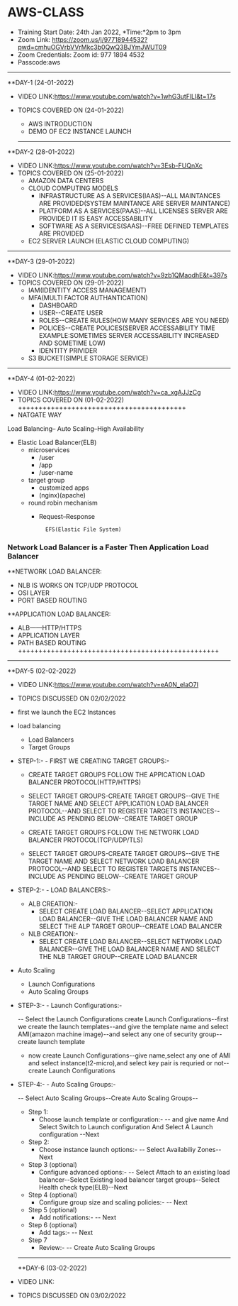 # AWS-CLASS
- Training Start Date:  24th Jan 2022, *Time:*2pm to 3pm
- Zoom Link: https://zoom.us/j/97718944532?pwd=cmhuOGVrbVVrMkc3b0QwQ3BJYmJWUT09 
- Zoom Credentials:  Zoom id: 977 1894 4532 
- Passcode:aws

--------------------------------------------------------------------------------
**DAY-1 (24-01-2022)
- VIDEO LINK:https://www.youtube.com/watch?v=1whG3utFlLI&t=17s
- TOPICS COVERED ON (24-01-2022)
  - AWS INTRODUCTION
  - DEMO OF EC2 INSTANCE LAUNCH
  
  -------------------------------------------------------------------------------
**DAY-2 (28-01-2022)
- VIDEO LINK:https://www.youtube.com/watch?v=3Esb-FUQnXc
- TOPICS COVERED ON (25-01-2022)
  - AMAZON DATA CENTERS
  - CLOUD COMPUTING MODELS
    - INFRASTRUCTURE AS A SERVICES(IAAS)--ALL MAINTANCES ARE PROVIDED(SYSTEM MAINTANCE ARE SERVER MAINTANCE)
    - PLATFORM AS A SERVICES(PAAS)--ALL LICENSES SERVER ARE PROVIDED IT IS EASY ACCESSABILITY
    - SOFTWARE AS A SERVICES(SAAS)--FREE DEFINED TEMPLATES ARE PROVIDED
  - EC2 SERVER LAUNCH (ELASTIC CLOUD COMPUTING) 
  
----------------------------------------------------------------------------------
**DAY-3 (29-01-2022)
- VIDEO LINK:https://www.youtube.com/watch?v=9zb1QMaodhE&t=397s
- TOPICS COVERED ON (29-01-2022)
  - IAM(IDENTITY ACCESS MANAGEMENT)
  - MFA(MULTI FACTOR AUTHANTICATION)
    - DASHBOARD
    - USER--CREATE USER
    - ROLES--CREATE RULES(HOW MANY SERVICES ARE YOU NEED)
    - POLICES--CREATE POLICES(SERVER ACCESSABILITY TIME EXAMPLE:SOMETIMES SERVER ACCESSABILITY INCREASED AND SOMETIME LOW)
    - IDENTITY PRIVIDER
  - S3 BUCKET(SIMPLE STORAGE SERVICE) 

----------------------------------------------------------------------------------
**DAY-4 (01-02-2022)
- VIDEO LINK:https://www.youtube.com/watch?v=ca_xgAJJzCg
- TOPICS COVERED ON (01-02-2022)
+++++++++++++++++++++++++++++++++++++++++
- NATGATE WAY

Load Balancing–
Auto Scaling–High Availability

- Elastic Load Balancer(ELB)
  - microservices
    - /user
    - /app
    - /user-name
  - target group
    - customized apps
    - (nginx)(apache)
  - round robin mechanism
    - Request–Response

            EFS(Elastic File System)
            
### Network Load Balancer is a Faster Then Application Load Balancer

**NETWORK LOAD BALANCER:
- NLB IS WORKS ON TCP/UDP PROTOCOL
- OSI LAYER
- PORT BASED ROUTING

**APPLICATION LOAD BALANCER:
- ALB——HTTP/HTTPS
- APPLICATION LAYER
- PATH BASED ROUTING
+++++++++++++++++++++++++++++++++++++++++++++++++

----------------------------------------------------------------------------------------------
**DAY-5 (02-02-2022)
- VIDEO LINK:https://www.youtube.com/watch?v=eA0N_elaO7I
- TOPICS DISCUSSED ON 02/02/2022

- first we launch the EC2 Instances

- load balancing
    - Load Balancers             
    - Target Groups

- STEP-1:-
                                - FIRST WE CREATING TARGET GROUPS:-

   - CREATE TARGET GROUPS FOLLOW THE APPICATION LOAD BALANCER PROTOCOL(HTTP/HTTPS)
   - SELECT TARGET GROUPS-CREATE TARGET GROUPS--GIVE THE TARGET NAME AND SELECT APPLICATION LOAD BALANCER PROTOCOL--AND SELECT TO REGISTER TARGETS INSTANCES--INCLUDE AS PENDING      BELOW--CREATE TARGET GROUP
 
   - CREATE TARGET GROUPS FOLLOW THE NETWORK LOAD BALANCER PROTOCOL(TCP/UDP/TLS)
   - SELECT TARGET GROUPS-CREATE TARGET GROUPS--GIVE THE TARGET NAME AND SELECT NETWORK LOAD BALANCER PROTOCOL--AND SELECT TO REGISTER TARGETS INSTANCES--INCLUDE AS PENDING          BELOW--CREATE TARGET GROUP

- STEP-2:-
                                        - LOAD BALANCERS:-
  - ALB CREATION:-
    - SELECT CREATE LOAD BALANCER--SELECT APPLICATION LOAD BALANCER--GIVE THE LOAD BALANCER NAME AND SELECT THE ALP TARGET GROUP--CREATE LOAD BALANCER
  - NLB CREATION:-
    - SELECT CREATE LOAD BALANCER--SELECT NETWORK LOAD BALANCER--GIVE THE LOAD BALANCER NAME AND SELECT THE NLB TARGET GROUP--CREATE LOAD BALANCER

- Auto Scaling
    - Launch Configurations
    - Auto Scaling Groups

- STEP-3:-
                                     - Launch Configurations:-
  
  -- Select the Launch Configurations create Launch Configurations--first we create the launch templates--and give the template name and select AMI(amazon machine image)--and        select any one of security group--create launch template
   - now create Launch Configurations--give name,select any one of AMI and select instance(t2-micro),and select key pair is requried or not--create Launch Configurations

- STEP-4:-
                                      - Auto Scaling Groups:-

  -- Select Auto Scaling Groups--Create Auto Scaling Groups--

  - Step 1:
    - Choose launch template or configuration:-
      -- and give name And Select Switch to Launch configuration And Select A Launch configuration --Next
  - Step 2:
    - Choose instance launch options:-
      -- Select Availabiliy Zones--Next
  - Step 3 (optional)
    - Configure advanced options:-
      -- Select Attach to an existing load balancer--Select Existing load balancer target groups--Select Health check type(ELB)--Next
  - Step 4 (optional)
    - Configure group size and scaling policies:-
      -- Next
  - Step 5 (optional)
    - Add notifications:-
      -- Next
  - Step 6 (optional)
    - Add tags:-
      -- Next
  - Step 7
    - Review:-
      -- Create Auto Scaling Groups
   
   -----------------------------------------------------------------------------------------------------
   **DAY-6 (03-02-2022)
- VIDEO LINK:
- TOPICS DISCUSSED ON 03/02/2022

  
 
